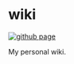 # wiki

[![github page](https://github.com/lttviet/wiki/workflows/github%20page/badge.svg?branch=master)](https://github.com/lttviet/wiki/actions)

My personal wiki.